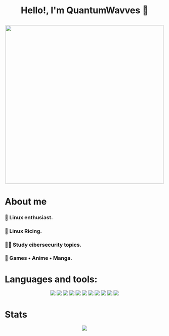 <h1 align="center">Hello!, I'm QuantumWavves 👋</h1>

<h2 align="center"><img src="https://c.tenor.com/TqLQaE0fFS4AAAAC/yelan-yelan-genshin.gif" width="500"></h2>

<h1 align="left">About me</h1>

<h3 align="left">🐧 Linux enthusiast.</h3>
<h3 align="left">🎨 Linux Ricing.</h3>
<h3 align="left">😵‍💫 Study cibersecurity topics.</h3>
<h3 align="left">🍿 Games • Anime • Manga.</h3>

<h1 align="left">Languages and tools:</h1>
<p align="center">
<img src="https://img.shields.io/badge/Python-FFD43B?style=for-the-badge&logo=python&logoColor=blue"/> 
<img src="https://img.shields.io/badge/GNU%20Bash-4EAA25?style=for-the-badge&logo=GNU%20Bash&logoColor=white"/> 
<img src="https://img.shields.io/badge/powershell-5391FE?style=for-the-badge&logo=powershell&logoColor=white"/>
<img src="https://img.shields.io/badge/windows%20terminal-4D4D4D?style=for-the-badge&logo=windows%20terminal&logoColor=white"/>
<img src="https://img.shields.io/badge/VMware-231f20?style=for-the-badge&logo=VMware&logoColor=white"/>
<img src="https://img.shields.io/badge/NeoVim-%2357A143.svg?&style=for-the-badge&logo=neovim&logoColor=white"/>
<img src="https://img.shields.io/badge/VSCode-0078D4?style=for-the-badge&logo=visual%20studio%20code&logoColor=white"/>
<img src="https://img.shields.io/badge/Notion-000000?style=for-the-badge&logo=notion&logoColor=white"/>
<img src="https://img.shields.io/badge/Arch_Linux-1793D1?style=for-the-badge&logo=arch-linux&logoColor=white"/>
<img src="https://img.shields.io/badge/Windows-0078D6?style=for-the-badge&logo=windows&logoColor=white"/>
<img src="https://img.shields.io/badge/Shell_Script-121011?style=for-the-badge&logo=gnu-bash&logoColor=white"/>
</p>
<h1>Stats</h1>
<center><p><img align="center" src="https://github-readme-stats.vercel.app/api/top-langs/?username=quantumwavves&hide=css&layout=compact&locale=en&langs_count=6&count_private=true&theme=omni&hide_border=true"/></p>
